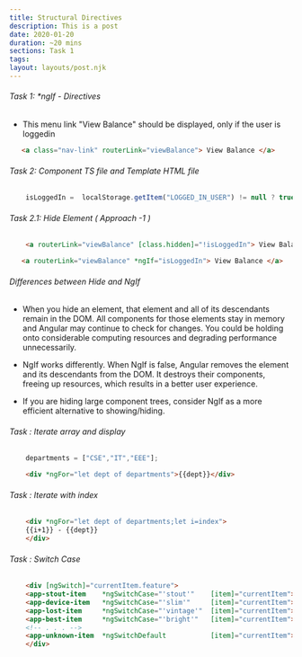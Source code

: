 ```yaml
---
title: Structural Directives
description: This is a post 
date: 2020-01-20
duration: ~20 mins
sections: Task 1
tags:
layout: layouts/post.njk
---
```


###### Task 1: *ngIf - Directives

- This menu link "View Balance" should be displayed, only if the user is loggedin

```html
   <a class="nav-link" routerLink="viewBalance"> View Balance </a>
```

###### Task 2: Component TS file and Template HTML file

```ts
    isLoggedIn =  localStorage.getItem("LOGGED_IN_USER") != null ? true: false;
```

###### Task 2.1: Hide Element ( Approach -1 )

```html
    <a routerLink="viewBalance" [class.hidden]="!isLoggedIn"> View Balance </a>
```

```html
   <a routerLink="viewBalance" *ngIf="isLoggedIn"> View Balance </a>
```

###### Differences between Hide and NgIf

- When you hide an element, that element and all of its descendants remain in the DOM. All components for those elements stay in memory and Angular may continue to check for changes. You could be holding onto considerable computing resources and degrading performance unnecessarily.


- NgIf works differently. When NgIf is false, Angular removes the element and its descendants from the DOM. It destroys their components, freeing up resources, which results in a better user experience.

- If you are hiding large component trees, consider NgIf as a more efficient alternative to showing/hiding.


###### Task : Iterate array and display

```ts
    departments = ["CSE","IT","EEE"];
```

```html
    <div *ngFor="let dept of departments">{{dept}}</div>
```

###### Task : Iterate with index

```html
    <div *ngFor="let dept of departments;let i=index">    
    {{i+1}} - {{dept}}
    </div>
```


###### Task : Switch Case

```html
    <div [ngSwitch]="currentItem.feature">
    <app-stout-item    *ngSwitchCase="'stout'"    [item]="currentItem"></app-stout-item>
    <app-device-item   *ngSwitchCase="'slim'"     [item]="currentItem"></app-device-item>
    <app-lost-item     *ngSwitchCase="'vintage'"  [item]="currentItem"></app-lost-item>
    <app-best-item     *ngSwitchCase="'bright'"   [item]="currentItem"></app-best-item>
    <!-- . . . -->
    <app-unknown-item  *ngSwitchDefault           [item]="currentItem"></app-unknown-item>
    </div>
```